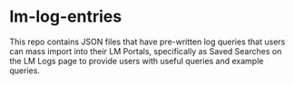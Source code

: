 # lm-log-entries
This repo contains JSON files that have pre-written log queries that users can mass import into their LM Portals, specifically as Saved Searches on the LM Logs page to provide users with useful queries and example queries.
